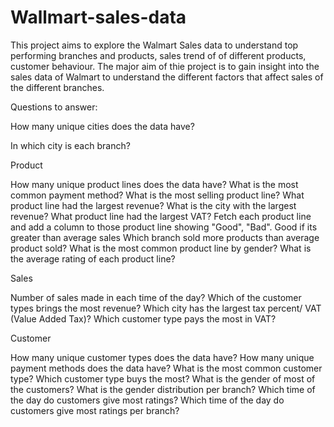 # Wallmart-sales-data
This project aims to explore the Walmart Sales data to understand top performing branches and products, sales trend of of different products, customer behaviour. 
The major aim of thie project is to gain insight into the sales data of Walmart to understand the different factors that affect sales of the different branches.

Questions to answer:

How many unique cities does the data have?

In which city is each branch?

Product

How many unique product lines does the data have?
What is the most common payment method?
What is the most selling product line?
What product line had the largest revenue?
What is the city with the largest revenue?
What product line had the largest VAT?
Fetch each product line and add a column to those product line showing "Good", "Bad". Good if its greater than average sales
Which branch sold more products than average product sold?
What is the most common product line by gender?
What is the average rating of each product line?

Sales

Number of sales made in each time of the day?
Which of the customer types brings the most revenue?
Which city has the largest tax percent/ VAT (Value Added Tax)?
Which customer type pays the most in VAT?

Customer

How many unique customer types does the data have?
How many unique payment methods does the data have?
What is the most common customer type?
Which customer type buys the most?
What is the gender of most of the customers?
What is the gender distribution per branch?
Which time of the day do customers give most ratings?
Which time of the day do customers give most ratings per branch?
